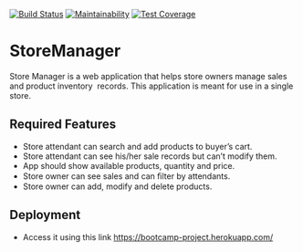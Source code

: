 [![Build Status](https://travis-ci.org/NabunyaLilian/BootcampProject.svg?branch=develop)](https://travis-ci.org/NabunyaLilian/BootcampProject)  [![Maintainability](https://api.codeclimate.com/v1/badges/e55d964b6b6ff38337ee/maintainability)](https://codeclimate.com/github/NabunyaLilian/BootcampProject/maintainability) [![Test Coverage](https://api.codeclimate.com/v1/badges/e55d964b6b6ff38337ee/test_coverage)](https://codeclimate.com/github/NabunyaLilian/BootcampProject/test_coverage)


# StoreManager

Store Manager is a web application that helps store owners manage sales and product inventory  records. This application is meant for use in a single store. 

	
## Required Features 
- Store attendant can search and add products to buyer’s cart. 
- Store attendant can see his/her sale records but can’t modify them. 
- App should show available products, quantity and price. 
- Store owner can see sales and can ﬁlter by attendants. 
- Store owner can add, modify and delete products. 


## Deployment

* Access it using this link https://bootcamp-project.herokuapp.com/
